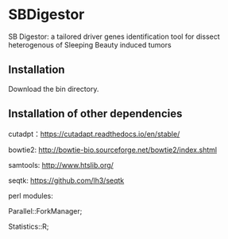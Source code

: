 # SBDigestor
SB Digestor: a tailored driver genes identification tool for dissect heterogenous of Sleeping Beauty induced tumors

Installation
-----------------------------------------------------------------------------------------------------------------------------------------------------------------------------------
Download the bin directory.


Installation of other dependencies
-----------------------------------------------------------------------------------------------------------------------------------------------------------------------------------
cutadpt：https://cutadapt.readthedocs.io/en/stable/

bowtie2: http://bowtie-bio.sourceforge.net/bowtie2/index.shtml

samtools: http://www.htslib.org/

seqtk: https://github.com/lh3/seqtk

perl modules: 

Parallel::ForkManager;

Statistics::R;
